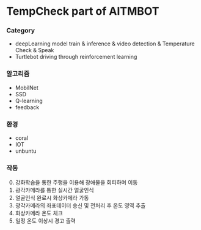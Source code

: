 # TempCheck part of AITMBOT

### Category
- deepLearning model train & inference & video detection & Temperature Check & Speak
- Turtlebot driving through reinforcement learning

### 알고리즘
- MobilNet
- SSD
- Q-learning
- feedback

### 환경
- coral
- IOT
- unbuntu

### 작동
0. 강화학습을 통한 주행을 이용해 장애물을 회피하며 이동
1. 광각카메라를 통한 실시간 얼굴인식
2. 얼굴인식 완료시 화상카메라 가동
3. 광각카메라의 좌표데이터 송신 및 전처리 후 온도 영역 추출
4. 화상카메라 온도 체크
5. 일정 온도 이상시 경고 출력
